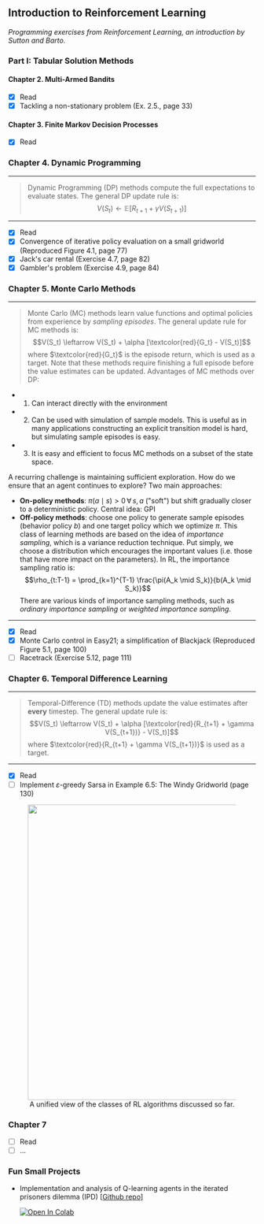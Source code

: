 ## Introduction to Reinforcement Learning 

_Programming exercises from Reinforcement Learning, an introduction by Sutton and Barto._

### Part I: Tabular Solution Methods

#### Chapter 2. Multi-Armed Bandits

- [x] Read
- [x] Tackling a non-stationary problem (Ex. 2.5., page 33)

#### Chapter 3. Finite Markov Decision Processes

- [x] Read

### Chapter 4. Dynamic Programming

---

> Dynamic Programming (DP) methods compute the full expectations to evaluate states. The general DP update rule is:
$$V(S_t) \leftarrow \mathbb{E}[R_{t+1} + \gamma V(S_{t+1})]$$

---

- [x] Read
- [x] Convergence of iterative policy evaluation on a small gridworld (Reproduced Figure 4.1, page 77)
- [x] Jack's car rental (Exercise 4.7, page 82)
- [x] Gambler's problem (Exercise 4.9, page 84)

### Chapter 5. Monte Carlo Methods

---

> Monte Carlo (MC) methods learn value functions and optimal policies from experience by _sampling episodes_. The general update rule for MC methods is:
$$V(S_t) \leftarrow V(S_t) + \alpha [\textcolor{red}{G_t} - V(S_t)]$$
where $\textcolor{red}{G_t}$ is the episode return, which is used as a target. Note that these methods require finishing a full episode before the value estimates can be updated. 
Advantages of MC methods over DP: 
- 1. Can interact directly with the environment 
- 2. Can be used with simulation of sample models. This is useful as in many applications constructing an explicit transition model is hard, but simulating sample episodes is easy. 
- 3. It is easy and efficient to focus MC methods on a subset of the state space. 

A recurring challenge is maintaining sufficient exploration. How do we ensure that an agent continues to explore? Two main approaches:
- **On-policy methods**: $\pi(a \mid s) > 0 \, \forall \, s, a$ ("soft") but shift gradually closer to a deterministic policy. Central idea: GPI
- **Off-policy methods**: choose one policy to generate sample episodes (behavior policy $b$) and one target policy which we optimize $\pi$. This class of learning methods are based on the idea of _importance sampling_, which is a variance reduction technique. Put simply, we choose a distribution which encourages the important values (i.e. those that have more impact on the parameters). In RL, the importance sampling ratio is:
$$\rho_{t:T-1} = \prod_{k=1}^{T-1} \frac{\pi(A_k \mid S_k)}{b(A_k \mid S_k)}$$
There are various kinds of importance sampling methods, such as _ordinary importance sampling_ or _weighted importance sampling_. 

---

- [x] Read
- [x] Monte Carlo control in Easy21; a simplification of Blackjack (Reproduced Figure 5.1, page 100)
- [ ] Racetrack (Exercise 5.12, page 111)

### Chapter 6. Temporal Difference Learning

---

> Temporal-Difference (TD) methods update the value estimates after **every** timestep. The general update rule is:
$$V(S_t) \leftarrow V(S_t) + \alpha [\textcolor{red}{R_{t+1} + \gamma V(S_{t+1})} - V(S_t)]$$
where $\textcolor{red}{R_{t+1} + \gamma V(S_{t+1})}$ is used as a target.

---

- [x] Read
- [ ] Implement $\varepsilon$-greedy Sarsa in Example 6.5: The Windy Gridworld (page 130)

<figure>
<center>
<img src='https://www.yanxurui.cc/posts/ai/2019-04-24-RL-Introduction/unified_view-144-best-min.jpg' width='600'/>
<figcaption>A unified view of the classes of RL algorithms discussed so far.</figcaption></center>
</figure>

### Chapter 7

- [ ] Read
- [ ] ...

### Fun Small Projects

- Implementation and analysis of Q-learning agents in the iterated prisoners dilemma (IPD) [[Github repo](https://github.com/daphnecor/prisoners-dilemma)]
     
     <a target="_blank" href="https://colab.research.google.com/drive/1dUiexAIpfyGwaiJ-M3OsAAONsXnX4hty?usp=sharing">
     <img src="https://colab.research.google.com/assets/colab-badge.svg" alt="Open In Colab"/>
     </a>
      
  
